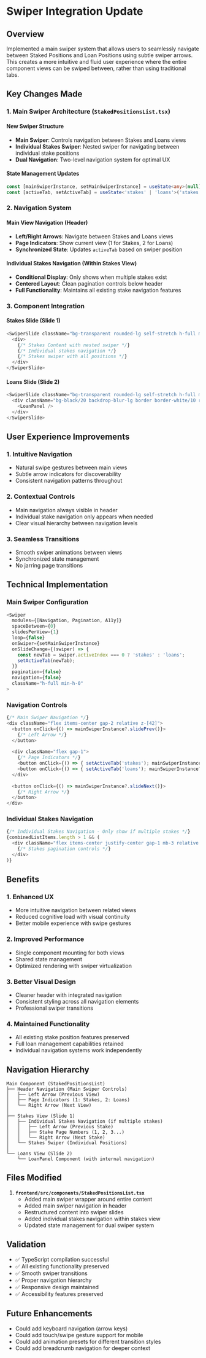 # Swiper Integration Update

## Overview
Implemented a main swiper system that allows users to seamlessly navigate between Staked Positions and Loan Positions using subtle swiper arrows. This creates a more intuitive and fluid user experience where the entire component views can be swiped between, rather than using traditional tabs.

## Key Changes Made

### 1. Main Swiper Architecture (`StakedPositionsList.tsx`)

#### New Swiper Structure
- **Main Swiper**: Controls navigation between Stakes and Loans views
- **Individual Stakes Swiper**: Nested swiper for navigating between individual stake positions
- **Dual Navigation**: Two-level navigation system for optimal UX

#### State Management Updates
```typescript
const [mainSwiperInstance, setMainSwiperInstance] = useState<any>(null);
const [activeTab, setActiveTab] = useState<'stakes' | 'loans'>('stakes');
```

### 2. Navigation System

#### Main View Navigation (Header)
- **Left/Right Arrows**: Navigate between Stakes and Loans views
- **Page Indicators**: Show current view (1 for Stakes, 2 for Loans)
- **Synchronized State**: Updates `activeTab` based on swiper position

#### Individual Stakes Navigation (Within Stakes View)
- **Conditional Display**: Only shows when multiple stakes exist
- **Centered Layout**: Clean pagination controls below header
- **Full Functionality**: Maintains all existing stake navigation features

### 3. Component Integration

#### Stakes Slide (Slide 1)
```typescript
<SwiperSlide className="bg-transparent rounded-lg self-stretch h-full min-h-0 relative z-[29]">
  <div>
    {/* Stakes Content with nested swiper */}
    {/* Individual stakes navigation */}
    {/* Stakes swiper with all positions */}
  </div>
</SwiperSlide>
```

#### Loans Slide (Slide 2)
```typescript
<SwiperSlide className="bg-transparent rounded-lg self-stretch h-full min-h-0 relative z-[29]">
  <div className="bg-black/20 backdrop-blur-lg border border-white/10 rounded-xl overflow-hidden">
    <LoanPanel />
  </div>
</SwiperSlide>
```

## User Experience Improvements

### 1. **Intuitive Navigation**
- Natural swipe gestures between main views
- Subtle arrow indicators for discoverability
- Consistent navigation patterns throughout

### 2. **Contextual Controls**
- Main navigation always visible in header
- Individual stake navigation only appears when needed
- Clear visual hierarchy between navigation levels

### 3. **Seamless Transitions**
- Smooth swiper animations between views
- Synchronized state management
- No jarring page transitions

## Technical Implementation

### Main Swiper Configuration
```typescript
<Swiper
  modules={[Navigation, Pagination, A11y]}
  spaceBetween={0}
  slidesPerView={1}
  loop={false}
  onSwiper={setMainSwiperInstance}
  onSlideChange={(swiper) => {
    const newTab = swiper.activeIndex === 0 ? 'stakes' : 'loans';
    setActiveTab(newTab);
  }}
  pagination={false} 
  navigation={false} 
  className="h-full min-h-0"
>
```

### Navigation Controls
```typescript
{/* Main Swiper Navigation */}
<div className="flex items-center gap-2 relative z-[42]">
  <button onClick={() => mainSwiperInstance?.slidePrev()}>
    {/* Left Arrow */}
  </button>
  
  <div className="flex gap-1">
    {/* Page Indicators */}
    <button onClick={() => { setActiveTab('stakes'); mainSwiperInstance?.slideTo(0); }}>1</button>
    <button onClick={() => { setActiveTab('loans'); mainSwiperInstance?.slideTo(1); }}>2</button>
  </div>
  
  <button onClick={() => mainSwiperInstance?.slideNext()}>
    {/* Right Arrow */}
  </button>
</div>
```

### Individual Stakes Navigation
```typescript
{/* Individual Stakes Navigation - Only show if multiple stakes */}
{combinedListItems.length > 1 && (
  <div className="flex items-center justify-center gap-1 mb-3 relative z-[31]">
    {/* Stakes pagination controls */}
  </div>
)}
```

## Benefits

### 1. **Enhanced UX**
- More intuitive navigation between related views
- Reduced cognitive load with visual continuity
- Better mobile experience with swipe gestures

### 2. **Improved Performance**
- Single component mounting for both views
- Shared state management
- Optimized rendering with swiper virtualization

### 3. **Better Visual Design**
- Cleaner header with integrated navigation
- Consistent styling across all navigation elements
- Professional swiper transitions

### 4. **Maintained Functionality**
- All existing stake position features preserved
- Full loan management capabilities retained
- Individual navigation systems work independently

## Navigation Hierarchy

```
Main Component (StakedPositionsList)
├── Header Navigation (Main Swiper Controls)
│   ├── Left Arrow (Previous View)
│   ├── Page Indicators (1: Stakes, 2: Loans)
│   └── Right Arrow (Next View)
│
├── Stakes View (Slide 1)
│   ├── Individual Stakes Navigation (if multiple stakes)
│   │   ├── Left Arrow (Previous Stake)
│   │   ├── Stake Page Numbers (1, 2, 3...)
│   │   └── Right Arrow (Next Stake)
│   └── Stakes Swiper (Individual Positions)
│
└── Loans View (Slide 2)
    └── LoanPanel Component (with internal navigation)
```

## Files Modified

1. **`frontend/src/components/StakedPositionsList.tsx`**
   - Added main swiper wrapper around entire content
   - Added main swiper navigation in header
   - Restructured content into swiper slides
   - Added individual stakes navigation within stakes view
   - Updated state management for dual swiper system

## Validation
- ✅ TypeScript compilation successful
- ✅ All existing functionality preserved
- ✅ Smooth swiper transitions
- ✅ Proper navigation hierarchy
- ✅ Responsive design maintained
- ✅ Accessibility features preserved

## Future Enhancements
- Could add keyboard navigation (arrow keys)
- Could add touch/swipe gesture support for mobile
- Could add animation presets for different transition styles
- Could add breadcrumb navigation for deeper context 